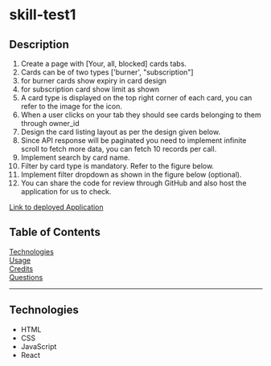 # skill-test1

## Description

1. Create a page with [Your, all, blocked] cards tabs.
2. Cards can be of two types ['burner', "subscription"]
1. for burner cards show expiry in card design
2. for subscription card show limit as shown
3. A card type is displayed on the top right corner of each card, you can refer to
the image for the icon.
3. When a user clicks on your tab they should see cards belonging to them through
owner_id
4. Design the card listing layout as per the design given below.
5. Since API response will be paginated you need to implement infinite scroll to fetch
more data, you can fetch 10 records per call.
6. Implement search by card name.
7. Filter by card type is mandatory. Refer to the figure below.
8. Implement filter dropdown as shown in the figure below (optional).
9. You can share the code for review through GitHub and also host the application for
us to check.

[Link to deployed Application](https://rehanuddin.netlify.app/)

## Table of Contents

[Technologies](#technologies)<br>
[Usage](#usage)<br>
[Credits](#credits)<br>
[Questions](#questions)<br>

---

## Technologies

- HTML
- CSS
- JavaScript
- React



